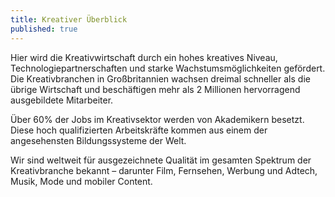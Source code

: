 ```yaml
---
title: Kreativer Überblick
published: true
---
```

Hier wird die Kreativwirtschaft durch ein hohes kreatives Niveau, Technologiepartnerschaften und starke Wachstumsmöglichkeiten gefördert. Die Kreativbranchen in Großbritannien wachsen dreimal schneller als die übrige Wirtschaft und beschäftigen mehr als 2 Millionen hervorragend ausgebildete Mitarbeiter.

Über 60% der Jobs im Kreativsektor werden von Akademikern besetzt. Diese hoch qualifizierten Arbeitskräfte kommen aus einem der angesehensten Bildungssysteme der Welt.

Wir sind weltweit für ausgezeichnete Qualität im gesamten Spektrum der Kreativbranche bekannt – darunter Film, Fernsehen, Werbung und Adtech, Musik, Mode und mobiler Content.
